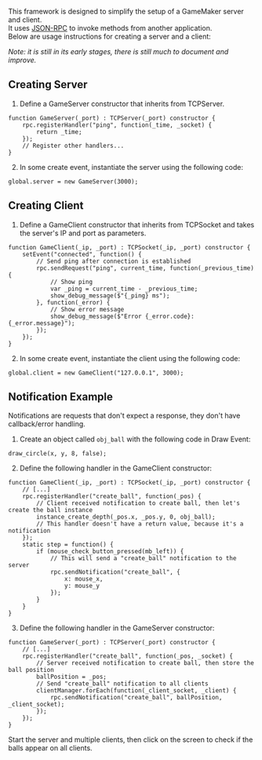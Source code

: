 This framework is designed to simplify the setup of a GameMaker server and client.  
It uses [JSON-RPC](https://www.jsonrpc.org/specification) to invoke methods from another application.  
Below are usage instructions for creating a server and a client:

_Note: it is still in its early stages, there is still much to document and improve._

## Creating Server
1. Define a GameServer constructor that inherits from TCPServer.
```gml
function GameServer(_port) : TCPServer(_port) constructor {
    rpc.registerHandler("ping", function(_time, _socket) {
        return _time;
    });
    // Register other handlers...
}
```
2. In some create event, instantiate the server using the following code:
```gml
global.server = new GameServer(3000);
```
## Creating Client
1. Define a GameClient constructor that inherits from TCPSocket and takes the server's IP and port as parameters.
```gml
function GameClient(_ip, _port) : TCPSocket(_ip, _port) constructor {
    setEvent("connected", function() {
        // Send ping after connection is established
        rpc.sendRequest("ping", current_time, function(_previous_time) {
            // Show ping
            var _ping = current_time - _previous_time;
            show_debug_message($"{_ping} ms");
        }, function(_error) {
            // Show error message
            show_debug_message($"Error {_error.code}: {_error.message}");    
        });    
    });
}
```
2. In some create event, instantiate the client using the following code:
```gml
global.client = new GameClient("127.0.0.1", 3000);
```
## Notification Example
Notifications are requests that don't expect a response, they don't have callback/error handling.
1. Create an object called `obj_ball` with the following code in Draw Event:
```gml
draw_circle(x, y, 8, false);
```
2. Define the following handler in the GameClient constructor:
```gml
function GameClient(_ip, _port) : TCPSocket(_ip, _port) constructor {
    // [...]
    rpc.registerHandler("create_ball", function(_pos) {
        // Client received notification to create ball, then let's create the ball instance
        instance_create_depth(_pos.x, _pos.y, 0, obj_ball);
        // This handler doesn't have a return value, because it's a notification
    });
    static step = function() {
        if (mouse_check_button_pressed(mb_left)) {
            // This will send a "create_ball" notification to the server
            rpc.sendNotification("create_ball", {
                x: mouse_x,
                y: mouse_y
            });
        }
    }
}
```
3. Define the following handler in the GameServer constructor:
```gml
function GameServer(_port) : TCPServer(_port) constructor {
    // [...]
    rpc.registerHandler("create_ball", function(_pos, _socket) {
        // Server received notification to create ball, then store the ball position
        ballPosition = _pos;
        // Send "create_ball" notification to all clients
        clientManager.forEach(function(_client_socket, _client) {
            rpc.sendNotification("create_ball", ballPosition, _client_socket);
        });
    });
}
```
Start the server and multiple clients, 
then click on the screen to check if the balls appear on all clients.